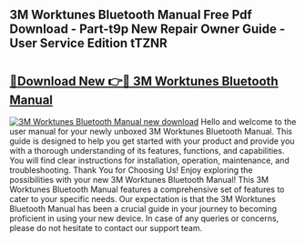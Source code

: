 ## 3M Worktunes Bluetooth Manual Free Pdf Download - Part-t9p New Repair Owner Guide - User Service Edition tTZNR

# <h2><a href="http://bc32629.oget.top/?id=3M+Worktunes+Bluetooth+Manual">🔗Download New 👉🔴 3M Worktunes Bluetooth Manual</a></h2>

[![3M Worktunes Bluetooth Manual new download](https://i.imgur.com/5g1atiW.png)](http://bc32629.oget.top/?id=3M+Worktunes+Bluetooth+Manual)
Hello and welcome to the user manual for your newly unboxed 3M Worktunes Bluetooth Manual. This guide is designed to help you get started with your product and provide you with a thorough understanding of its features, functions, and capabilities. You will find clear instructions for installation, operation, maintenance, and troubleshooting. Thank You for Choosing Us! Enjoy exploring the possibilities with your new 3M Worktunes Bluetooth Manual! This 3M Worktunes Bluetooth Manual features a comprehensive set of features to cater to your specific needs. Our expectation is that the 3M Worktunes Bluetooth Manual has been a crucial guide in your journey to becoming proficient in using your new device. In case of any queries or concerns, please do not hesitate to contact our support team.
